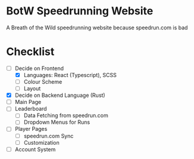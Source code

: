 # BotW Speedrunning Website
A Breath of the Wild speedrunning website because speedrun.com is bad

# Checklist
- [ ] Decide on Frontend
  - [x] Languages: React (Typescript), SCSS
  - [ ] Colour Scheme
  - [ ] Layout
- [x] Decide on Backend Language (Rust)
- [ ] Main Page
- [ ] Leaderboard
  - [ ] Data Fetching from speedrun.com
  - [ ] Dropdown Menus for Runs
- [ ] Player Pages
  - [ ] speedrun.com Sync
  - [ ] Customization
- [ ] Account System
